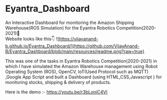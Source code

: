 # Eyantra_Dashboard

An Interactive Dashboard for monitoring the Amazon Shipping Warehouse(ROS Simulation) for the Eyantra Robotics Competition(2020-2021)🌟️ <br />
Website looks like this👇️
![https://vijayanand-b.github.io/Eyantra_Dashboard/](https://github.com/VijayAnand-B/Eyantra_Dashboard/blob/main/resources/readme.png?raw=true)

This was one of the tasks in Eyantra Robotics Competition(2020-2021) in which I have simulated the Amazon Warehouse management using Robot Operating System (ROS), OpenCV, IoT(Used Protocol such as MQTT) ,Google App Script and built a Dashboard (using HTML,CSS,Javascript ) for monitoring stocks, shipping & delivery of products. </br>

Here is the demo :- https://youtu.be/r3bLoniC4VI
